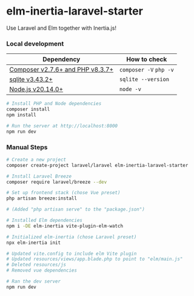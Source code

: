 # elm-inertia-laravel-starter

Use Laravel and Elm together with Inertia.js!

### Local development

Dependency | How to check
--- | ---
[Composer v2.7.6+ and PHP v8.3.7+](https://herd.laravel.com/) | `composer -V` `php -v`
[sqlite v3.43.2+](https://sqlite.org/) | `sqlite --version`
[Node.js v20.14.0+](https://nodejs.org/) | `node -v`

```sh
# Install PHP and Node dependencies
composer install
npm install

# Run the server at http://localhost:8000
npm run dev
```

### Manual Steps

```sh
# Create a new project
composer create-project laravel/laravel elm-inertia-laravel-starter

# Install Laravel Breeze
composer require laravel/breeze --dev

# Set up frontend stack (chose Vue preset)
php artisan breeze:install

# (Added "php artisan serve" to the "package.json")

# Installed Elm dependencies
npm i -DE elm-inertia vite-plugin-elm-watch

# Initialized elm-inertia (chose Laravel preset)
npx elm-inertia init

# Updated vite.config to include elm Vite plugin
# Updated resources/views/app.blade.php to point to "elm/main.js"
# Deleted resources/js
# Removed vue dependencies

# Ran the dev server
npm run dev
```